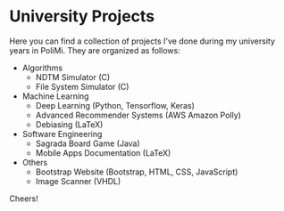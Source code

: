 # University Projects
Here you can find a collection of projects I've done during my university years in PoliMi.
They are organized as follows:
- Algorithms
  - NDTM Simulator (C)
  - File System Simulator (C)
- Machine Learning
  - Deep Learning (Python, Tensorflow, Keras)
  - Advanced Recommender Systems (AWS Amazon Polly)
  - Debiasing (LaTeX)
- Software Engineering
  - Sagrada Board Game (Java)
  - Mobile Apps Documentation (LaTeX)
- Others
  - Bootstrap Website (Bootstrap, HTML, CSS, JavaScript)
  - Image Scanner (VHDL)
  
Cheers!
